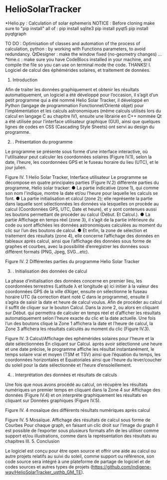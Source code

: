 # HelioSolarTracker
*Helio.py : Calculation of solar ephemeris 
NOTICE :
Before cloning make sure to "pip install" all of :
  pip install sqlite3
  pip install pyqt5
  pip install pyqtgraph

TO DO :
Optimisation of classes and automation of the process of calculation,
python : by working with Functions parameters, to avoid redundancy. 
QtDesigner : make the window fixed (no-geometry changes) 
...
*time.c : make sure you have CodeBlocs installed in your machine, and compile the file so you can use on terminal mode the code.
THANKS!
I.	Logiciel de calcul des éphémérides solaires, et traitement de données.
1.	Introduction 

Afin de traiter les données graphiquement et obtenir les résultats automatiquement, un logiciel a été développé pour l’occasion, il s’agit d’un petit programme qui a été nommé Helio Solar Tracker, il  développé en Python (langage de programmation Fonctionnel/Orienté objet) pour l’implémentation et les calculs astronomiques (même calculs utilisés lors du calcul en langage C au chapitre IV), ensuite une librairie en C++ nommée Qt a été utilisée pour l’interface utilisateur graphique (GUI), ainsi que quelques lignes de codes en CSS (Cascading Style Sheets) ont servi au design du programme.

2.	. Présentation du programme
 
Le programme se présente sous forme d’une interface interactive, où l'utilisateur peut calculer les coordonnées solaires (Figure IV.1), selon la date, l’heure, les coordonnées GPS et le fuseau horaire du lieu (UTC), et le jour julien.
 
Figure IV. 1 Helio Solar Tracker, Interface utilisateur
Le programme se décompose en quatre principales parties (Figure IV.2) différente parties du programme, Helio solar tracker:
●	La partie indicative (zone 1), qui comme son nom l'indique, montre la date et/ou l’heure pour laquelle les calculs se font.
●	La partie initialisation et calcul (zone 2); elle représente la partie dans laquelle sont sélectionnées les données via lesquelles on procède au calcul (Coordonnées GPS, UTC, Date et heure), et y sont contenues aussi les boutons permettant de procéder au calcul (Début. Et Calcul.).
●	La partie Affichage en temps réel (zone 3), il s’agit de la partie inférieure du code ou sont affichées les données astronomiques calculées au moment du clic sur l’un des boutons de calcul.
●	Et enfin, la zone de sélection et traitement des résultats (zone 4),  elle concerne l’affichage des données en tableaux après calcul, ainsi que l’affichage des données sous forme de graphes et courbes, avec la possibilité d’enregistrer les données sous différent formats (PNG, Jpeg, SVG…etc).

 
Figure IV. 2 Différentes parties du programme Helio Solar Tracker


3.	. Initialisation des données de calcul

La phase d’initialisation des données concerne en premier lieu, les coordonnées terrestres (Latitude λ et longitude φ) ici initier à la valeur des coordonnées GPS de la ville d’Alger, ensuite on sélectionne le fuseau horaire UTC (la correction étant noté C dans le programme), ensuite il s’agira de saisir la date et heure de calcul voulus. Afin de procéder au calcul il suffit de cliquer sur le bouton Calcul. Dans la zone 2, ou alors en cliquant sur Début. qui permettra de calculer en temps réel et d’afficher les résultats automatiquement selon l’heure exacte du clic et la date actuelle.
Une fois l’un des boutons cliqué la Zone 1  affichera la date et l’heure de calcul, la Zone 3 affichera les résultats calculés au moment du clic (Figure IV.3).

 
Figure IV. 3 Calcul/Affichage des ephémérides solaires pour l'heure et la date sélectionnées
En cliquant sur Calcul. après avoir sélectionné une heure et une date précise, le programme affiche les résultat instantanément, le temps solaire vrai et moyen (TSM et TSV) ainsi que l’équation du temps, les coordonnées horizontales et Equatoriales ainsi que l’heure du lever/coucher du soleil pour la date sélectionnée et l’heure d’ensoleillement.



4.	. Interprétation des données et résultats de calculs

Une fois que nous avons procédé au calcul, on récupère les résultats numériques un premier temps en cliquant dans la Zone 4 sur Affichage des données (Figure IV.4) et on interprète graphiquement les résultats en cliquant sur Données graphiques (Figure IV.5).
 
Figure IV. 4 mosaïque des différents résultats numériques après calcul


 
Figure IV. 5 Mosaïque. Affichage des résultats de calcul sous forme de Courbes
Pour chaque graph, en faisant un clic droit sur l’image du graph il est possible de l’exporter sous plusieurs formats afin de les utiliser comme support et/ou illustrations, comme dans la représentation des résultats au chapitres III.
5.	Conclusion

Le logiciel est conçu pour être open source et offrir une aide au calcul ou autre projets relatifs au suivi du soleil, comme support ou référence, son code source sera intégré à une plateforme de partage de logiciel et de codes sources et autres types de projets (https://github.com/indigene-way/HelioSolarTracker_usthb_GM_TE). 

